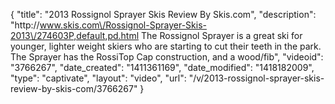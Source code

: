 {
    "title": "2013 Rossignol Sprayer Skis Review By Skis.com",
    "description": "http:\/\/www.skis.com\/Rossignol-Sprayer-Skis-2013\/274603P,default,pd.html  The Rossignol Sprayer is a great ski for younger, lighter weight skiers who are starting to cut their teeth in the park. The Sprayer has the RossiTop Cap construction, and a wood\/fib",
    "videoid": "3766267",
    "date_created": "1411361169",
    "date_modified": "1418182009",
    "type": "captivate",
    "layout": "video",
    "url": "\/v\/2013-rossignol-sprayer-skis-review-by-skis-com\/3766267"
}